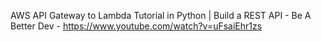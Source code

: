 AWS API Gateway to Lambda Tutorial in Python | Build a REST API - Be A Better Dev - https://www.youtube.com/watch?v=uFsaiEhr1zs
